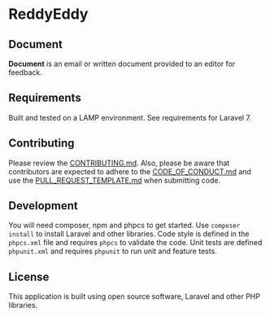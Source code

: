 # ReddyEddy

## Document

**Document** is an email or written document provided to an editor for feedback.

## Requirements

Built and tested on a LAMP environment. See requirements for Laravel 7.

## Contributing

Please review the [CONTRIBUTING.md](CONTRIBUTING.md). Also, please be aware that 
contributors are expected to adhere to the [CODE_OF_CONDUCT.md](CODE_OF_CONDUCT.md) 
and use the [PULL_REQUEST_TEMPLATE.md](PULL_REQUEST_TEMPLATE.md) when submitting code.

## Development

You will need composer, npm and phpcs to get started. Use `composer install` to install Laravel and 
other libraries. Code style is defined in the `phpcs.xml` file and requires `phpcs` to validate the code.
Unit tests are defined `phpunit.xml` and requires `phpunit` to run unit and feature tests.

## License

This application is built using open source software, Laravel and other PHP libraries. 

